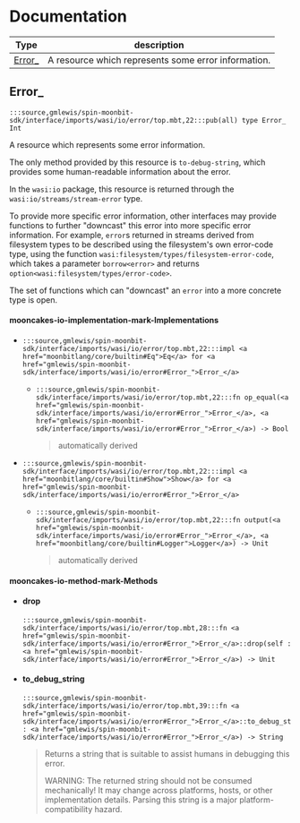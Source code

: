 # Documentation
|Type|description|
|---|---|
|[Error\_](#Error_)| A resource which represents some error information.|

## Error\_

```moonbit
:::source,gmlewis/spin-moonbit-sdk/interface/imports/wasi/io/error/top.mbt,22:::pub(all) type Error_ Int
```
 A resource which represents some error information.

 The only method provided by this resource is `to-debug-string`,
which provides some human-readable information about the error.

 In the `wasi:io` package, this resource is returned through the
`wasi:io/streams/stream-error` type.

 To provide more specific error information, other interfaces may
provide functions to further "downcast" this error into more specific
error information. For example, `error`s returned in streams derived
from filesystem types to be described using the filesystem's own
error-code type, using the function
`wasi:filesystem/types/filesystem-error-code`, which takes a parameter
`borrow<error>` and returns
`option<wasi:filesystem/types/error-code>`.

 The set of functions which can "downcast" an `error` into a more
concrete type is open.

#### mooncakes-io-implementation-mark-Implementations
- ```moonbit
  :::source,gmlewis/spin-moonbit-sdk/interface/imports/wasi/io/error/top.mbt,22:::impl <a href="moonbitlang/core/builtin#Eq">Eq</a> for <a href="gmlewis/spin-moonbit-sdk/interface/imports/wasi/io/error#Error_">Error_</a>
  ```
  > 
  * ```moonbit
    :::source,gmlewis/spin-moonbit-sdk/interface/imports/wasi/io/error/top.mbt,22:::fn op_equal(<a href="gmlewis/spin-moonbit-sdk/interface/imports/wasi/io/error#Error_">Error_</a>, <a href="gmlewis/spin-moonbit-sdk/interface/imports/wasi/io/error#Error_">Error_</a>) -> Bool
    ```
    > automatically derived
- ```moonbit
  :::source,gmlewis/spin-moonbit-sdk/interface/imports/wasi/io/error/top.mbt,22:::impl <a href="moonbitlang/core/builtin#Show">Show</a> for <a href="gmlewis/spin-moonbit-sdk/interface/imports/wasi/io/error#Error_">Error_</a>
  ```
  > 
  * ```moonbit
    :::source,gmlewis/spin-moonbit-sdk/interface/imports/wasi/io/error/top.mbt,22:::fn output(<a href="gmlewis/spin-moonbit-sdk/interface/imports/wasi/io/error#Error_">Error_</a>, <a href="moonbitlang/core/builtin#Logger">Logger</a>) -> Unit
    ```
    > automatically derived

#### mooncakes-io-method-mark-Methods
- #### drop
  ```moonbit
  :::source,gmlewis/spin-moonbit-sdk/interface/imports/wasi/io/error/top.mbt,28:::fn <a href="gmlewis/spin-moonbit-sdk/interface/imports/wasi/io/error#Error_">Error_</a>::drop(self : <a href="gmlewis/spin-moonbit-sdk/interface/imports/wasi/io/error#Error_">Error_</a>) -> Unit
  ```
  > 
- #### to\_debug\_string
  ```moonbit
  :::source,gmlewis/spin-moonbit-sdk/interface/imports/wasi/io/error/top.mbt,39:::fn <a href="gmlewis/spin-moonbit-sdk/interface/imports/wasi/io/error#Error_">Error_</a>::to_debug_string(self : <a href="gmlewis/spin-moonbit-sdk/interface/imports/wasi/io/error#Error_">Error_</a>) -> String
  ```
  >  Returns a string that is suitable to assist humans in debugging
  > this error.
  > 
  >  WARNING: The returned string should not be consumed mechanically\!
  > It may change across platforms, hosts, or other implementation
  > details. Parsing this string is a major platform-compatibility
  > hazard.
